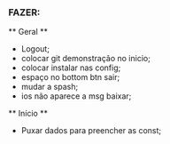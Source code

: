 ### FAZER:

** Geral **
- Logout;
- colocar git demonstração no inicio;
- colocar instalar nas config;
- espaço no bottom btn sair;
- mudar a spash;
- ios não aparece a msg baixar;


** Início **
- Puxar dados para preencher as const;